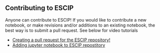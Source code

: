 ## Contributing to ESCIP

Anyone can contribute to ESCIP!  If you would like to contribute a new notebook, or make revisions and/or additions to an existing notebook, the best way is to submit a pull request. See below for video tutorials

- [Creating a pull request for the ESCIP repository!](https://youtu.be/g1bhriqLtsU) 
- [Adding jupyter notebook to ESCIP repostitory](https://www.youtube.com/watch?v=CiMQAeVhkTo)


